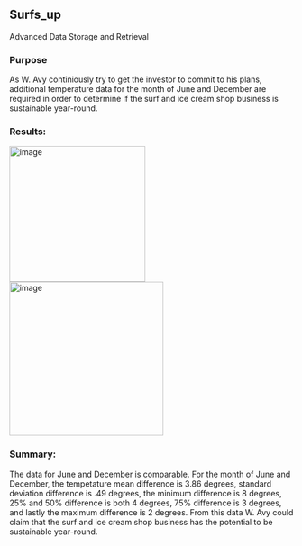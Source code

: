 ## Surfs_up
Advanced Data Storage and Retrieval

### Purpose 
As W. Avy continiously try to get the investor to commit to his plans, additional temperature data for the month of June and December are required in order to determine if the surf and ice cream shop business is sustainable year-round.

### Results:
<img width="241" alt="image" src="https://user-images.githubusercontent.com/115942978/208153036-af759cb8-a79d-4f46-8d17-45ebf8e29830.png"> <img width="273" alt="image" src="https://user-images.githubusercontent.com/115942978/208153106-e5d0838d-69a1-4479-98d2-f1b93da627d7.png">

### Summary:
The data for June and December is comparable. For the month of June and December, the tempetature mean difference is 3.86 degrees, standard deviation difference is .49 degrees, the minimum difference is 8 degrees, 25% and 50% difference is both 4 degrees, 75% difference is 3 degrees, and lastly the maximum difference is 2 degrees. From this data W. Avy could claim that the surf and ice cream shop business has the potential to be sustainable year-round.


